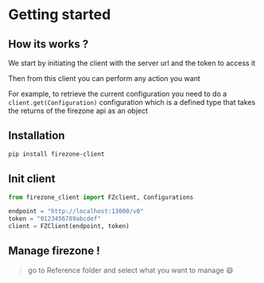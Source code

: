 # Getting started

## How its works ?

We start by initiating the client with the server url and the token to access it

Then from this client you can perform any action you want

For example, to retrieve the current configuration you need to do a `client.get(Configuration)` configuration which is a defined type that takes the returns of the firezone api as an object


## Installation

```bash
pip install firezone-client
```

## Init client

```python
from firezone_client import FZclient, Configurations

endpoint = "http://localhost:13000/v0"
token = "0123456789abcdef"
client = FZClient(endpoint, token)
```

## Manage firezone !

> go to Reference folder and select what you want to manage :smile: